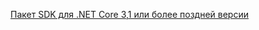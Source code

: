 [Пакет SDK для .NET Core 3,1 или более поздней версии](https://dotnet.microsoft.com/download/dotnet-core/3.1)
